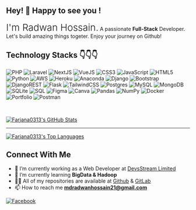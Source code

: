 ## Hey! 👋 Happy to see you ! 
<p><span style="font-size:26px; font-weight:300;">I'm Radwan Hossain.</span> <span>A passionate  <b>Full-Stack</b> Developer. Let's build amazing things togeter. Enjoy your journey on Github! </span> </p>


## Technology Stacks :point_down::point_down::point_down:
![PHP](https://img.shields.io/badge/PHP-777BB4?style=for-the-badge&amp;logo=php&amp;logoColor=white)
![Laravel](https://img.shields.io/badge/Laravel-FF2D20?style=for-the-badge&amp;logo=laravel&amp;logoColor=white)
![NextJS](https://img.shields.io/badge/Next-000000?style=for-the-badge&amp;logo=next.js&amp;logoColor=white)
![VueJS](https://img.shields.io/badge/Vue-33A06F?style=for-the-badge&amp;logo=vue.js&amp;logoColor=white)
![CSS3](https://img.shields.io/badge/css3-%231572B6.svg?style=for-the-badge&logo=css3&logoColor=white)
![JavaScript](https://img.shields.io/badge/javascript-%23323330.svg?style=for-the-badge&logo=javascript&logoColor=%23F7DF1E)
![HTML5](https://img.shields.io/badge/html5-%23E34F26.svg?style=for-the-badge&logo=html5&logoColor=white)
![Python](https://img.shields.io/badge/python-3670A0?style=for-the-badge&logo=python&logoColor=ffdd54)
![AWS](https://img.shields.io/badge/AWS-%23FF9900.svg?style=for-the-badge&logo=amazon-aws&logoColor=white)
![Heroku](https://img.shields.io/badge/heroku-%23430098.svg?style=for-the-badge&logo=heroku&logoColor=white)
![Anaconda](https://img.shields.io/badge/Anaconda-%2344A833.svg?style=for-the-badge&logo=anaconda&logoColor=white)
![Django](https://img.shields.io/badge/django-%23092E20.svg?style=for-the-badge&logo=django&logoColor=white)
![Bootstrap](https://img.shields.io/badge/bootstrap-%23563D7C.svg?style=for-the-badge&logo=bootstrap&logoColor=white)
![DjangoREST](https://img.shields.io/badge/DJANGO-REST-ff1709?style=for-the-badge&logo=django&logoColor=white&color=ff1709&labelColor=gray)
![Flask](https://img.shields.io/badge/flask-%23000.svg?style=for-the-badge&logo=flask&logoColor=white)
![TailwindCSS](https://img.shields.io/badge/tailwindcss-%2338B2AC.svg?style=for-the-badge&logo=tailwind-css&logoColor=white) 
![Postgres](https://img.shields.io/badge/postgres-%23316192.svg?style=for-the-badge&logo=postgresql&logoColor=white)
![MySQL](https://img.shields.io/badge/mysql-%2300f.svg?style=for-the-badge&logo=mysql&logoColor=white)
![MongoDB](https://img.shields.io/badge/MongoDB-%234ea94b.svg?style=for-the-badge&logo=mongodb&logoColor=white) 
![SQLite](https://img.shields.io/badge/sqlite-%2307405e.svg?style=for-the-badge&logo=sqlite&logoColor=white)
![SQL](https://img.shields.io/badge/sql-%2807405e.svg?style=for-the-badge&logo=sql&logoColor=white)
![Figma](https://img.shields.io/badge/figma-%23F24E1E.svg?style=for-the-badge&logo=figma&logoColor=white)
![Canva](https://img.shields.io/badge/Canva-%2300C4CC.svg?style=for-the-badge&logo=Canva&logoColor=white) 
![Pandas](https://img.shields.io/badge/pandas-%23150458.svg?style=for-the-badge&logo=pandas&logoColor=white) 
![NumPy](https://img.shields.io/badge/numpy-%23013243.svg?style=for-the-badge&logo=numpy&logoColor=white) 
![Docker](https://img.shields.io/badge/docker-%230db7ed.svg?style=for-the-badge&logo=docker&logoColor=white)
![Portfolio](https://img.shields.io/badge/Portfolio-%23000000.svg?style=for-the-badge&logo=firefox&logoColor=#FF7139)
![Postman](https://img.shields.io/badge/Postman-FF6C37?style=for-the-badge&logo=postman&logoColor=white)

<br />

<p align="left">
  <a href="https://github.com/radwanhossain">
    <img align="center" src="https://github-readme-stats.vercel.app/api?username=radwanhossain&show_icons=true&hide=issues" alt="Farjana0313's GitHub Stats" />
  </a>
  <hr />
  <a href="https://github.com/radwanhossain">
    <img align="center" src="https://github-readme-stats.vercel.app/api/top-langs/?username=radwanhossain&layout=compact" alt="Farjana0313's Top Languages" />
  </a>
</p>

## Connect With Me

- 🔭 I’m currently working as a Web Developer at [DevsStream Limited](https://devsstream.com/) 
- 🌱 I’m currently learning **BigData & Hadoop**
- 👨‍💻 All of my repositories are available at [Github](https://github.com/radwanhossain) & [GitLab](https://gitlab.com/radwanhossain)
- 📫 How to reach me **mdradwanhossain21@gmail.com**
<p dir="auto">
  <a href="https://www.facebook.com/mdredowan.hossain336" target="_blank" rel="noopener noreferrer nofollow">
    <img src="https://img.shields.io/badge/Facebook-1877F2?style=flat-square&amp;logo=facebook&amp;logoColor=white" alt="Facebook" style="max-width: 100%;">
  </a>
</p>






